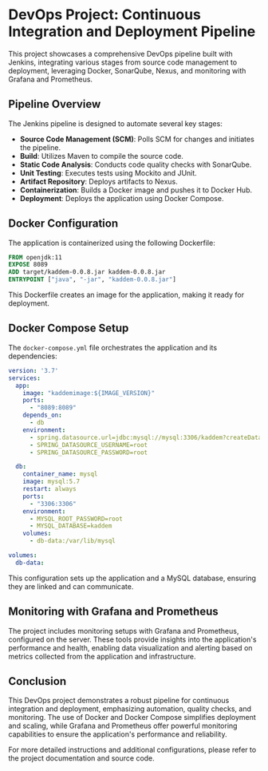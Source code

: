 # DevOps Project: Continuous Integration and Deployment Pipeline

This project showcases a comprehensive DevOps pipeline built with Jenkins, integrating various stages from source code management to deployment, leveraging Docker, SonarQube, Nexus, and monitoring with Grafana and Prometheus.

## Pipeline Overview

The Jenkins pipeline is designed to automate several key stages:

- **Source Code Management (SCM)**: Polls SCM for changes and initiates the pipeline.
- **Build**: Utilizes Maven to compile the source code.
- **Static Code Analysis**: Conducts code quality checks with SonarQube.
- **Unit Testing**: Executes tests using Mockito and JUnit.
- **Artifact Repository**: Deploys artifacts to Nexus.
- **Containerization**: Builds a Docker image and pushes it to Docker Hub.
- **Deployment**: Deploys the application using Docker Compose.

## Docker Configuration

The application is containerized using the following Dockerfile:

```Dockerfile
FROM openjdk:11
EXPOSE 8089
ADD target/kaddem-0.0.8.jar kaddem-0.0.8.jar
ENTRYPOINT ["java", "-jar", "kaddem-0.0.8.jar"]
```
This Dockerfile creates an image for the application, making it ready for deployment.

## Docker Compose Setup

The `docker-compose.yml` file orchestrates the application and its dependencies:

```yaml
version: '3.7'
services:
  app:
    image: "kaddemimage:${IMAGE_VERSION}"
    ports:
      - "8089:8089"
    depends_on:
      - db
    environment:
      - spring.datasource.url=jdbc:mysql://mysql:3306/kaddem?createDatabaseIfNotExist=true&useUnicode=true&useJDBCCompliantTimezoneShift=true&useLegacyDatetimeCode=false&serverTimezone=UTC
      - SPRING_DATASOURCE_USERNAME=root
      - SPRING_DATASOURCE_PASSWORD=root

  db:
    container_name: mysql
    image: mysql:5.7
    restart: always
    ports:
      - "3306:3306"
    environment:
      - MYSQL_ROOT_PASSWORD=root
      - MYSQL_DATABASE=kaddem
    volumes:
      - db-data:/var/lib/mysql

volumes:
  db-data:
```
  This configuration sets up the application and a MySQL database, ensuring they are linked and can communicate.

## Monitoring with Grafana and Prometheus

The project includes monitoring setups with Grafana and Prometheus, configured on the server. These tools provide insights into the application's performance and health, enabling data visualization and alerting based on metrics collected from the application and infrastructure.


## Conclusion

This DevOps project demonstrates a robust pipeline for continuous integration and deployment, emphasizing automation, quality checks, and monitoring. The use of Docker and Docker Compose simplifies deployment and scaling, while Grafana and Prometheus offer powerful monitoring capabilities to ensure the application's performance and reliability.

For more detailed instructions and additional configurations, please refer to the project documentation and source code.

